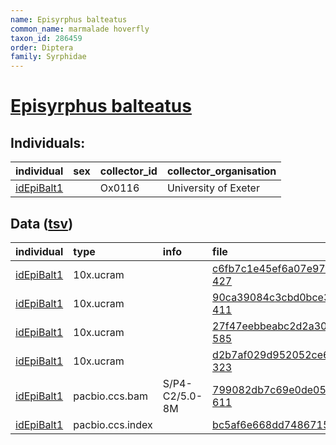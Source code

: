 ```yaml
---
name: Episyrphus balteatus
common_name: marmalade hoverfly
taxon_id: 286459
order: Diptera
family: Syrphidae
---
```


# [Episyrphus balteatus](https://www.ebi.ac.uk/ena/data/taxonomy/v1/taxon/tax-id/286459)

## Individuals:

| individual | sex | collector_id | collector_organisation |
| :--------- | :-: | :----------- | :--------------------- |
| [idEpiBalt1](idEpiBalt1.md) |  | Ox0116 | University of Exeter |

## Data ([tsv](Episyrphus_balteatus_data.tsv))

| individual | type | info | file |
| :--------- | :--- | :--- | :--- |
| [idEpiBalt1](idEpiBalt1.md) | 10x.ucram |  | [c6fb7c1e45ef6a07e97f8523ad489173-427](https://darwin.cog.sanger.ac.uk/insects/Episyrphus_balteatus/idEpiBalt1/genomic_data/10x/33772_8%231.cram) |
| [idEpiBalt1](idEpiBalt1.md) | 10x.ucram |  | [90ca39084c3cbd0bce3ce5b10e367777-411](https://darwin.cog.sanger.ac.uk/insects/Episyrphus_balteatus/idEpiBalt1/genomic_data/10x/33772_8%232.cram) |
| [idEpiBalt1](idEpiBalt1.md) | 10x.ucram |  | [27f47eebbeabc2d2a308714643eca5ca-585](https://darwin.cog.sanger.ac.uk/insects/Episyrphus_balteatus/idEpiBalt1/genomic_data/10x/33772_8%233.cram) |
| [idEpiBalt1](idEpiBalt1.md) | 10x.ucram |  | [d2b7af029d952052ce6077df78ecb6b7-323](https://darwin.cog.sanger.ac.uk/insects/Episyrphus_balteatus/idEpiBalt1/genomic_data/10x/33772_8%234.cram) |
| [idEpiBalt1](idEpiBalt1.md) | pacbio.ccs.bam | S/P4-C2/5.0-8M | [799082db7c69e0de054121e92aae0396-611](https://darwin.cog.sanger.ac.uk/insects/Episyrphus_balteatus/idEpiBalt1/genomic_data/pacbio/m64089_191123_132353.bc1018_BAK8B_OA--bc1018_BAK8B_OA.ccs.bam) |
| [idEpiBalt1](idEpiBalt1.md) | pacbio.ccs.index |  | [bc5af6e668dd74867157fce2cc27b5b9](https://darwin.cog.sanger.ac.uk/insects/Episyrphus_balteatus/idEpiBalt1/genomic_data/pacbio/m64089_191123_132353.bc1018_BAK8B_OA--bc1018_BAK8B_OA.ccs.bam.pbi) |
